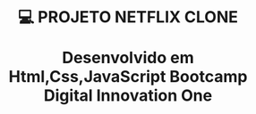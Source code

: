 <h1 align="center">

:computer: **PROJETO NETFLIX CLONE**

Desenvolvido em Html,Css,JavaScript 
Bootcamp 
Digital Innovation One
